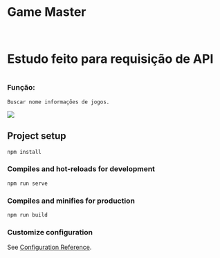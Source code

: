 # Game Master
<br/>

<h1>Estudo feito para requisição de API<h1>

### Função:
```
Buscar nome informações de jogos.
```
<img src="./src/assets/master.gif">

<br/>

## Project setup
```
npm install
```

### Compiles and hot-reloads for development
```
npm run serve
```

### Compiles and minifies for production
```
npm run build
```

### Customize configuration
See [Configuration Reference](https://cli.vuejs.org/config/).
